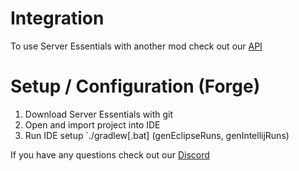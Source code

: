 # Integration
To use Server Essentials with another mod check out our [API]()

# Setup / Configuration (Forge)

1. Download Server Essentials with git
2. Open and import project into IDE
3. Run IDE setup `./gradlew[.bat] (genEclipseRuns, genIntellijRuns)

If you have any questions check out our [Discord](https://discord.gg/jMHgCAY)
